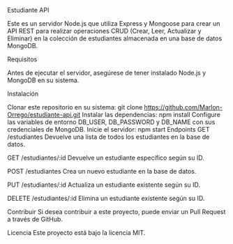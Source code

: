 Estudiante API

Este es un servidor Node.js que utiliza Express y Mongoose para crear un API REST para realizar operaciones CRUD (Crear, Leer, Actualizar y Eliminar) en la colección de estudiantes almacenada en una base de datos MongoDB.

Requisitos

Antes de ejecutar el servidor, asegúrese de tener instalado Node.js y MongoDB en su sistema.

Instalación

Clonar este repositorio en su sistema: git clone https://github.com/Marlon-Orrego/estudiante-api.git
Instalar las dependencias: npm install
Configure las variables de entorno DB_USER, DB_PASSWORD y DB_NAME con sus credenciales de MongoDB.
Inicie el servidor: npm start
Endpoints
GET /estudiantes
Devuelve una lista de todos los estudiantes en la base de datos.

GET /estudiantes/:id
Devuelve un estudiante específico según su ID.

POST /estudiantes
Crea un nuevo estudiante en la base de datos.

PUT /estudiantes/:id
Actualiza un estudiante existente según su ID.

DELETE /estudiantes/:id
Elimina un estudiante existente según su ID.

Contribuir
Si desea contribuir a este proyecto, puede enviar un Pull Request a través de GitHub.

Licencia
Este proyecto está bajo la licencia MIT.
